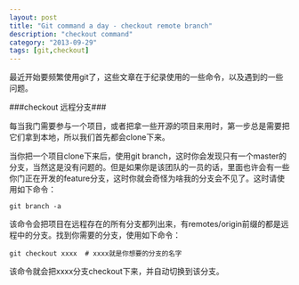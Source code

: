 ```yaml
---
layout: post
title: "Git command a day - checkout remote branch"
description: "checkout command"
category: "2013-09-29"
tags: [git,checkout]
---
```


最近开始要频繁使用git了，这些文章在于纪录使用的一些命令，以及遇到的一些问题。

###checkout 远程分支###

每当我门需要参与一个项目，或者把拿一些开源的项目来用时，第一步总是需要把它们拿到本地，所以我们首先都会clone下来。

当你把一个项目clone下来后，使用git branch，这时你会发现只有一个master的分支，当然这是没有问题的。但是如果你是该团队的一员的话，里面也许会有一些你门正在开发的feature分支，这时你就会奇怪为啥我的分支会不见了。这时请使用如下命令：

	git branch -a

该命令会把项目在远程存在的所有分支都列出来，有remotes/origin前缀的都是远程中的分支。找到你需要的分支，使用如下命令：

	git checkout xxxx  # xxxx就是你想要的分支的名字

该命令就会把xxxx分支checkout下来，并自动切换到该分支。